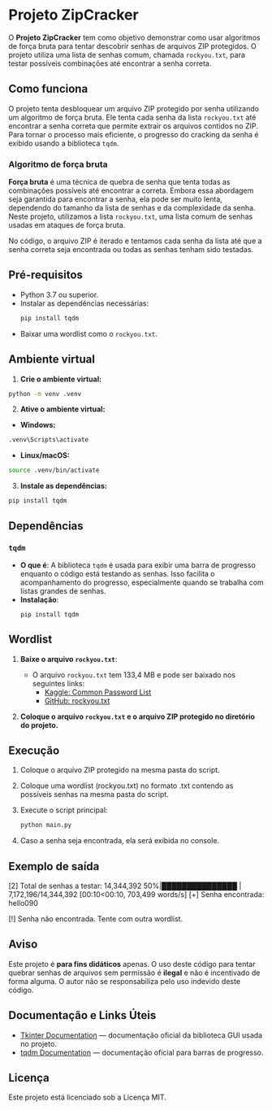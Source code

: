 # Projeto ZipCracker

O **Projeto ZipCracker** tem como objetivo demonstrar como usar algoritmos de força bruta para tentar descobrir senhas de arquivos ZIP protegidos. O projeto utiliza uma lista de senhas comum, chamada `rockyou.txt`, para testar possíveis combinações até encontrar a senha correta.

## Como funciona

O projeto tenta desbloquear um arquivo ZIP protegido por senha utilizando um algoritmo de força bruta. Ele tenta cada senha da lista `rockyou.txt` até encontrar a senha correta que permite extrair os arquivos contidos no ZIP. Para tornar o processo mais eficiente, o progresso do cracking da senha é exibido usando a biblioteca `tqdm`.

### Algoritmo de força bruta

**Força bruta** é uma técnica de quebra de senha que tenta todas as combinações possíveis até encontrar a correta. Embora essa abordagem seja garantida para encontrar a senha, ela pode ser muito lenta, dependendo do tamanho da lista de senhas e da complexidade da senha. Neste projeto, utilizamos a lista `rockyou.txt`, uma lista comum de senhas usadas em ataques de força bruta.

No código, o arquivo ZIP é iterado e tentamos cada senha da lista até que a senha correta seja encontrada ou todas as senhas tenham sido testadas.

## Pré-requisitos

- Python 3.7 ou superior.
- Instalar as dependências necessárias:
  ```bash
  pip install tqdm
  ```
- Baixar uma wordlist como o `rockyou.txt`.

## Ambiente virtual

1. **Crie o ambiente virtual:**
```bash
python -m venv .venv
```

2. **Ative o ambiente virtual:**

- **Windows:**
```bash
.venv\Scripts\activate
```

- **Linux/macOS:**
```bash
source .venv/bin/activate
```

3. **Instale as dependências:**
```bash
pip install tqdm
```

## Dependências

### `tqdm`
- **O que é**: A biblioteca `tqdm` é usada para exibir uma barra de progresso enquanto o código está testando as senhas. Isso facilita o acompanhamento do progresso, especialmente quando se trabalha com listas grandes de senhas.
- **Instalação**:
  ```
  pip install tqdm
  ```

## Wordlist

1. **Baixe o arquivo `rockyou.txt`**:
   - O arquivo `rockyou.txt` tem 133,4 MB e pode ser baixado nos seguintes links:
     - [Kaggle: Common Password List](https://www.kaggle.com/datasets/wjburns/common-password-list-rockyoutxt)
     - [GitHub: rockyou.txt](https://github.com/brannondorsey/naive-hashcat/releases/download/data/rockyou.txt)

2. **Coloque o arquivo `rockyou.txt` e o arquivo ZIP protegido no diretório do projeto.**

## Execução

1. Coloque o arquivo ZIP protegido na mesma pasta do script.
2. Coloque uma wordlist (rockyou.txt) no formato .txt contendo as possíveis senhas na mesma pasta do script.
3. Execute o script principal:
   ```bash
   python main.py
   ```

5. Caso a senha seja encontrada, ela será exibida no console.

## Exemplo de saída

[2] Total de senhas a testar: 14,344,392
  50%|███████████████        | 7,172,196/14,344,392 [00:10<00:10, 703,499 words/s]
[+] Senha encontrada: hello090

[!] Senha não encontrada. Tente com outra wordlist.

## Aviso

Este projeto é **para fins didáticos** apenas. O uso deste código para tentar quebrar senhas de arquivos sem permissão é **ilegal** e não é incentivado de forma alguma. O autor não se responsabiliza pelo uso indevido deste código.

## Documentação e Links Úteis

- [Tkinter Documentation](https://docs.python.org/3/library/tkinter.html) — documentação oficial da biblioteca GUI usada no projeto.
- [tqdm Documentation](https://tqdm.github.io/) — documentação oficial para barras de progresso.

## Licença

Este projeto está licenciado sob a Licença MIT.
